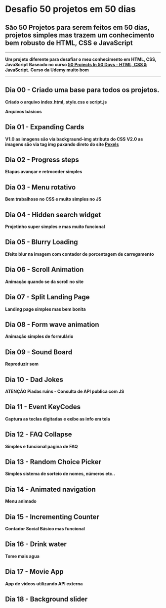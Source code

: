 # Desafio 50 projetos em 50 dias

## São 50 Projetos para serem feitos em 50 dias, projetos simples mas trazem um conhecimento bem robusto de HTML, CSS e JavaScript

---

**Um projeto diferente para desafiar o meu conhecimento em HTML, CSS, JavaScript**
**Baseado no curso [50 Projects In 50 Days - HTML, CSS & JavaScript](https://www.udemy.com/course/50-projects-50-days).**
**Curso da Udemy muito bom**

---

## Dia 00 - Criado uma base para todos os projetos.

**Criado o arquivo index.html, style.css e script.js**

**Arquivos básicos**

## Dia 01 - Expanding Cards

**V1.0 as imagens são via backgraund-img atributo do CSS**
**V2.0 as imagens são via tag img puxando direto do site [Pexels](https://www.pexels.com)**

## Dia 02 - Progress steps

**Etapas avançar e retroceder simples**

## Dia 03 - Menu rotativo

**Bem trabalhoso no CSS e muito simples no JS**

## Dia 04 - Hidden search widget

**Projetinho super simples e mas muito funcional**

## Dia 05 - Blurry Loading

**Efeito blur na imagem com contador de porcentagem de carregamento**

## Dia 06 - Scroll Animation

**Animação quando se da scroll no site**

## Dia 07 - Split Landing Page

**Landing page simples mas bem bonita**

## Dia 08 - Form wave animation

**Animação simples de formulário**

## Dia 09 - Sound Board

**Reproduzir som**

## Dia 10 - Dad Jokes

**ATENÇÃO Piadas ruins - Consulta de API publica com JS**

## Dia 11 - Event KeyCodes

**Captura as teclas digitadas e exibe as info em tela**

## Dia 12 - FAQ Collapse

**Simples e funcional pagina de FAQ**

## Dia 13 - Random Choice Picker

**Simples sistema de sorteio de nomes, números etc..**

## Dia 14 - Animated navigation

**Menu animado**

## Dia 15 - Incrementing Counter

**Contador Social Básico mas funcional**

## Dia 16 - Drink water

**Tome mais agua**

## Dia 17 - Movie App

**App de videos utilizando API externa**

## Dia 18 - Background slider
